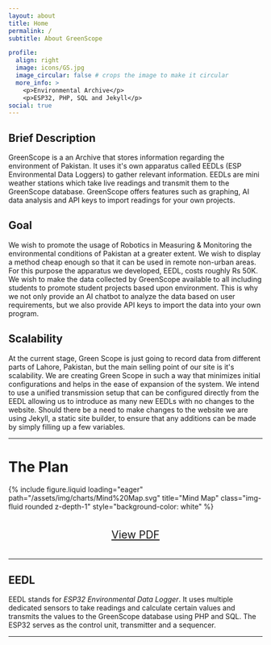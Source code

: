 ```yaml
---
layout: about
title: Home
permalink: /
subtitle: About GreenScope

profile:
  align: right
  image: icons/GS.jpg
  image_circular: false # crops the image to make it circular
  more_info: >
    <p>Environmental Archive</p>
    <p>ESP32, PHP, SQL and Jekyll</p>
social: true
---
```



## Brief Description
GreenScope is a an Archive that stores information regarding the environment of Pakistan. It uses it's own apparatus called EEDLs (ESP Environmental Data Loggers) to gather relevant information. EEDLs are mini weather stations which take live readings and transmit them to the GreenScope database. GreenScope offers features such as graphing, AI data analysis and API keys to import readings for your own projects.

## Goal
We wish to promote the usage of Robotics in Measuring & Monitoring the environmental conditions of Pakistan at a greater extent. We wish to display a method cheap enough so that it can be used in remote non-urban areas. For this purpose the apparatus we developed, EEDL, costs roughly Rs 50K. We wish to make the data collected by GreenScope available to all including students to promote student projects based upon environment. This is why we not only provide an AI chatbot to analyze the data based on user requirements, but we also provide API keys to import the data into your own program.

## Scalability
At the current stage, Green Scope is just going to record data from different parts of Lahore, Pakistan, but the main selling point of our site is it's scalability. We are creating Green Scope in such a way that minimizes initial configurations and helps in the ease of expansion of the system. We intend to use a unified transmission setup that can be configured directly from the EEDL allowing us to introduce as many new EEDLs with no changes to the website. Should there be a need to make changes to the website we are using Jekyll, a static site builder, to ensure that any additions can be made by simply filling up a few variables.

---

# The Plan

{% include figure.liquid loading="eager" path="/assets/img/charts/Mind%20Map.svg" title="Mind Map" class="img-fluid rounded z-depth-1" style="background-color: white" %}

<div style="display: flex; justify-content: center;"><a href="/assets/pdf/Mind%20Map.pdf" target="_blank" rel="noopener noreferrer">
<p style="font-size: 1.5em">View PDF <i class="fa-solid fa-file-pdf"></i></p>
</a></div>

---

## EEDL
EEDL stands for *ESP32 Environmental Data Logger*. It uses multiple dedicated sensors to take readings and calculate certain values and transmits the values to the GreenScope database using PHP and SQL. The ESP32 serves as the control unit, transmitter and a sequencer.

---